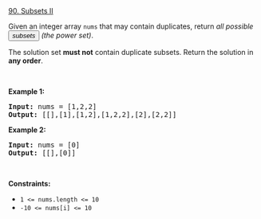 <div class="text-title-large font-semibold text-text-primary dark:text-text-primary"><a class="no-underline hover:text-blue-s dark:hover:text-dark-blue-s truncate cursor-text whitespace-normal hover:!text-[inherit]" target="_blank" href="https://leetcode.com/problems/subsets-ii/description/">90. Subsets II</a><div class="text-body ml-2 inline-flex items-center gap-2 py-1"><div class="inline-flex items-center space-x-2"></div></div></div>
<div><div class="elfjS" data-track-load="description_content"><p>Given an integer array <code>nums</code> that may contain duplicates, return <em>all possible</em> <span data-keyword="subset" class=" cursor-pointer relative text-dark-blue-s text-sm"><button type="button" aria-haspopup="dialog" aria-expanded="false" aria-controls="radix-:rp:" data-state="closed" class=""><em>subsets</em></button></span><em> (the power set)</em>.</p>

<p>The solution set <strong>must not</strong> contain duplicate subsets. Return the solution in <strong>any order</strong>.</p>

<p>&nbsp;</p>
<p><strong class="example">Example 1:</strong></p>
<pre><strong>Input:</strong> nums = [1,2,2]
<strong>Output:</strong> [[],[1],[1,2],[1,2,2],[2],[2,2]]
</pre><p><strong class="example">Example 2:</strong></p>
<pre><strong>Input:</strong> nums = [0]
<strong>Output:</strong> [[],[0]]
</pre>
<p>&nbsp;</p>
<p><strong>Constraints:</strong></p>

<ul>
	<li><code>1 &lt;= nums.length &lt;= 10</code></li>
	<li><code>-10 &lt;= nums[i] &lt;= 10</code></li>
</ul>
</div></div>
